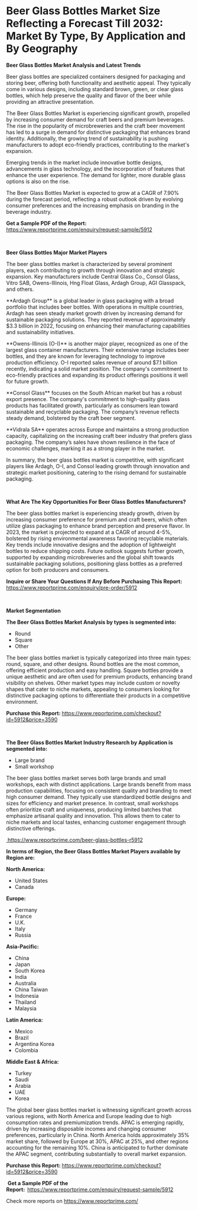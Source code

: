 <p><h1>Beer Glass Bottles Market Size Reflecting a Forecast Till 2032: Market By Type, By Application and By Geography</h1></p><p><strong>Beer Glass Bottles Market Analysis and Latest Trends</strong></p>
<p><p>Beer glass bottles are specialized containers designed for packaging and storing beer, offering both functionality and aesthetic appeal. They typically come in various designs, including standard brown, green, or clear glass bottles, which help preserve the quality and flavor of the beer while providing an attractive presentation.</p><p>The Beer Glass Bottles Market is experiencing significant growth, propelled by increasing consumer demand for craft beers and premium beverages. The rise in the popularity of microbreweries and the craft beer movement has led to a surge in demand for distinctive packaging that enhances brand identity. Additionally, the growing trend of sustainability is pushing manufacturers to adopt eco-friendly practices, contributing to the market's expansion.</p><p>Emerging trends in the market include innovative bottle designs, advancements in glass technology, and the incorporation of features that enhance the user experience. The demand for lighter, more durable glass options is also on the rise. </p><p>The Beer Glass Bottles Market is expected to grow at a CAGR of 7.90% during the forecast period, reflecting a robust outlook driven by evolving consumer preferences and the increasing emphasis on branding in the beverage industry.</p></p>
<p><strong>Get a Sample PDF of the Report:&nbsp;</strong> <a href="https://www.reportprime.com/enquiry/request-sample/5912?utm_campaign=2928&utm_medium=2&utm_source=Github&utm_content=ia&utm_term=19032025&utm_id=beer-glass-bottles">https://www.reportprime.com/enquiry/request-sample/5912</a></p>
<p>&nbsp;</p>
<p><strong>Beer Glass Bottles Major Market Players</strong></p>
<p><p>The beer glass bottles market is characterized by several prominent players, each contributing to growth through innovation and strategic expansion. Key manufacturers include Central Glass Co., Consol Glass, Vitro SAB, Owens-Illinois, Hng Float Glass, Ardagh Group, AGI Glasspack, and others.</p><p>**Ardagh Group** is a global leader in glass packaging with a broad portfolio that includes beer bottles. With operations in multiple countries, Ardagh has seen steady market growth driven by increasing demand for sustainable packaging solutions. They reported revenue of approximately $3.3 billion in 2022, focusing on enhancing their manufacturing capabilities and sustainability initiatives.</p><p>**Owens-Illinois (O-I)** is another major player, recognized as one of the largest glass container manufacturers. Their extensive range includes beer bottles, and they are known for leveraging technology to improve production efficiency. O-I reported sales revenue of around $7.1 billion recently, indicating a solid market position. The company's commitment to eco-friendly practices and expanding its product offerings positions it well for future growth.</p><p>**Consol Glass** focuses on the South African market but has a robust export presence. The company's commitment to high-quality glass products has facilitated growth, particularly as consumers lean toward sustainable and recyclable packaging. The company’s revenue reflects steady demand, bolstered by the craft beer segment.</p><p>**Vidrala SA** operates across Europe and maintains a strong production capacity, capitalizing on the increasing craft beer industry that prefers glass packaging. The company’s sales have shown resilience in the face of economic challenges, marking it as a strong player in the market.</p><p>In summary, the beer glass bottles market is competitive, with significant players like Ardagh, O-I, and Consol leading growth through innovation and strategic market positioning, catering to the rising demand for sustainable packaging.</p></p>
<p>&nbsp;</p>
<p><strong>What Are The Key Opportunities For Beer Glass Bottles Manufacturers?</strong></p>
<p><p>The beer glass bottles market is experiencing steady growth, driven by increasing consumer preference for premium and craft beers, which often utilize glass packaging to enhance brand perception and preserve flavor. In 2023, the market is projected to expand at a CAGR of around 4-5%, bolstered by rising environmental awareness favoring recyclable materials. Key trends include innovative designs and the adoption of lightweight bottles to reduce shipping costs. Future outlook suggests further growth, supported by expanding microbreweries and the global shift towards sustainable packaging solutions, positioning glass bottles as a preferred option for both producers and consumers.</p></p>
<p><strong>Inquire or Share Your Questions If Any Before Purchasing This Report:</strong> <a href="https://www.reportprime.com/enquiry/pre-order/5912?utm_campaign=2928&utm_medium=2&utm_source=Github&utm_content=ia&utm_term=19032025&utm_id=beer-glass-bottles">https://www.reportprime.com/enquiry/pre-order/5912</a></p>
<p>&nbsp;</p>
<p><strong>Market Segmentation</strong></p>
<p><strong>The Beer Glass Bottles Market Analysis by types is segmented into:</strong></p>
<p><ul><li>Round</li><li>Square</li><li>Other</li></ul></p>
<p><p>The beer glass bottles market is typically categorized into three main types: round, square, and other designs. Round bottles are the most common, offering efficient production and easy handling. Square bottles provide a unique aesthetic and are often used for premium products, enhancing brand visibility on shelves. Other market types may include custom or novelty shapes that cater to niche markets, appealing to consumers looking for distinctive packaging options to differentiate their products in a competitive environment.</p></p>
<p><strong>Purchase this Report:&nbsp;</strong><a href="https://www.reportprime.com/checkout?id=5912&price=3590&utm_campaign=2928&utm_medium=2&utm_source=Github&utm_content=ia&utm_term=19032025&utm_id=beer-glass-bottles">https://www.reportprime.com/checkout?id=5912&price=3590</a></p>
<p>&nbsp;</p>
<p><strong>The Beer Glass Bottles Market Industry Research by Application is segmented into:</strong></p>
<p><ul><li>Large brand</li><li>Small workshop</li></ul></p>
<p><p>The beer glass bottles market serves both large brands and small workshops, each with distinct applications. Large brands benefit from mass production capabilities, focusing on consistent quality and branding to meet high consumer demand. They typically use standardized bottle designs and sizes for efficiency and market presence. In contrast, small workshops often prioritize craft and uniqueness, producing limited batches that emphasize artisanal quality and innovation. This allows them to cater to niche markets and local tastes, enhancing customer engagement through distinctive offerings.</p></p>
<p><a href="https://www.reportprime.com/beer-glass-bottles-r5912?utm_campaign=2928&utm_medium=2&utm_source=Github&utm_content=ia&utm_term=19032025&utm_id=beer-glass-bottles">&nbsp;https://www.reportprime.com/beer-glass-bottles-r5912</a></p>
<p><strong>In terms of Region, the Beer Glass Bottles Market Players available by Region are:</strong></p>
<p>
    <p> <strong> North America: </strong>
        <ul>
            <li>United States</li>
            <li>Canada</li>
        </ul>
        </p> 
    <p> <strong> Europe: </strong>
        <ul>
            <li>Germany</li>
            <li>France</li>
            <li>U.K.</li>
            <li>Italy</li>
            <li>Russia</li>
        </ul>
        </p> 
    <p> <strong> Asia-Pacific: </strong>
        <ul>
            <li>China</li>
            <li>Japan</li>
            <li>South Korea</li>
            <li>India</li>
            <li>Australia</li>
            <li>China Taiwan</li>
            <li>Indonesia</li>
            <li>Thailand</li>
            <li>Malaysia</li>
        </ul>
        </p> 
    <p> <strong> Latin America: </strong>
        <ul>
            <li>Mexico</li>
            <li>Brazil</li>
            <li>Argentina Korea</li>
            <li>Colombia</li>
        </ul>
        </p> 
    <p> <strong> Middle East & Africa: </strong>
        <ul>
            <li>Turkey</li>
            <li>Saudi</li>
            <li>Arabia</li>
            <li>UAE</li>
            <li>Korea</li>
        </ul>
    </p>
    </p>
<p><p>The global beer glass bottles market is witnessing significant growth across various regions, with North America and Europe leading due to high consumption rates and premiumization trends. APAC is emerging rapidly, driven by increasing disposable incomes and changing consumer preferences, particularly in China. North America holds approximately 35% market share, followed by Europe at 30%, APAC at 25%, and other regions accounting for the remaining 10%. China is anticipated to further dominate the APAC segment, contributing substantially to overall market expansion.</p></p>
<p><strong>Purchase this Report: </strong><a href="https://www.reportprime.com/checkout?id=5912&price=3590&utm_campaign=2928&utm_medium=2&utm_source=Github&utm_content=ia&utm_term=19032025&utm_id=beer-glass-bottles">https://www.reportprime.com/checkout?id=5912&price=3590</a></p>
<p>&nbsp;<strong>Get a Sample PDF of the Report:&nbsp;&nbsp;</strong><a href="https://www.reportprime.com/enquiry/request-sample/5912?utm_campaign=2928&utm_medium=2&utm_source=Github&utm_content=ia&utm_term=19032025&utm_id=beer-glass-bottles">https://www.reportprime.com/enquiry/request-sample/5912</a></p>
<p><strong></strong></p>
<p>Check more reports on <a href="https://www.reportprime.com/?utm_campaign=2928&utm_medium=2&utm_source=Github&utm_content=ia&utm_term=19032025&utm_id=beer-glass-bottles">https://www.reportprime.com/</a></p>